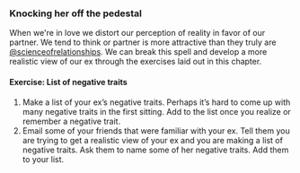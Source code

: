 ### Knocking her off the pedestal

When we're in love we distort our perception of reality in favor of our partner. We tend to think or partner is more attractive than they truly are [@scienceofrelationships](). We can break this spell and develop a more realistic view of our ex through the exercises laid out in this chapter.

#### Exercise: List of negative traits

1. Make a list of your ex’s negative traits. Perhaps it’s hard to come up with many negative traits in the first sitting. Add to the list once you realize or remember a negative trait.
2. Email some of your friends that were familiar with your ex. Tell them you are trying to get a realistic view of your ex and you are making a list of negative traits. Ask them to name some of her negative traits. Add them to your list.


